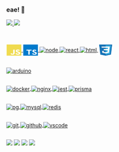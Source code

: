 ### eae! 👋

<div>
  <a href="https://github.com/zmarques">
  <img height="145m" src="https://github-readme-stats.vercel.app/api?username=zmarques&show_icons=true&theme=dark&include_all_commits=true&count_private=true"/>
  <img height="145m" src="https://github-readme-stats.vercel.app/api/top-langs/?username=zmarques&layout=compact&langs_count=7&theme=dark"/>
</div>
  
<div style="display: inline_block"><br>
  
  ##
  
  <img align="center" alt="Js" height="30" width="40" src="https://raw.githubusercontent.com/devicons/devicon/master/icons/javascript/javascript-plain.svg">
  <img align="center" alt="Ts" height="30" width="40" src="https://raw.githubusercontent.com/devicons/devicon/master/icons/typescript/typescript-plain.svg">
  <img align="center" alt="node" height="30" width="40" src="https://symbols.getvecta.com/stencil_89/65_nodejs-icon.40ac81e939.svg">
  <img align="center" alt="react" height="30" width="40" src="https://www.vectorlogo.zone/logos/reactjs/reactjs-icon.svg">
  <img align="center" alt="html" height="30" width="40" src="https://www.vectorlogo.zone/logos/w3_html5/w3_html5-icon.svg">
  <img align="center" alt="CSS" height="30" width="40" src="https://raw.githubusercontent.com/devicons/devicon/master/icons/css3/css3-original.svg">
  
  ##

  <img align="center" alt="arduino" height="30" width="40" src="https://symbols.getvecta.com/stencil_74/95_arduino.ba3d6988b2.svg">
  
  ##
  
  <img align="center" alt="docker" height="30" width="40" src="https://symbols.getvecta.com/stencil_78/87_docker-icon.6c5f4022d3.svg">
  <img align="center" alt="nginx" height="30" width="40" src="https://symbols.getvecta.com/stencil_89/48_nginx-icon.09661a73ff.svg">
  
  <img align="center" alt="jest" height="30" width="40" src="https://symbols.getvecta.com/stencil_85/20_jest-icon.aff64ab210.svg">
  <img align="center" alt="prisma" height="30" width="40" src="https://symbols.getvecta.com/stencil_261/35_prisma.3acb052337.svg">

  ##
  
  <img align="center" alt="pg" height="30" width="40" src="https://symbols.getvecta.com/stencil_261/33_postgresql.2657499023.svg">
  <img align="center" alt="mysql" height="30" width="40" src="https://symbols.getvecta.com/stencil_261/27_mysql.4e2ff8ff6c.svg">
  <img align="center" alt="redis" height="30" width="40" src="https://symbols.getvecta.com/stencil_94/51_redis-icon.61d14dc02a.svg">
  
  
  ##
  
  <img align="center" alt="git" height="30" width="30" src="https://www.vectorlogo.zone/logos/git-scm/git-scm-icon.svg">
  <img align="center" alt="github" height="30" width="30" src="https://www.vectorlogo.zone/logos/github/github-tile.svg">
  <img align="center" alt="vscode" height="30" width="30" src="https://www.vectorlogo.zone/logos/visualstudio_code/visualstudio_code-icon.svg">
  
</div>
  
 ##
  
<div> 
  <a href="https://www.instagram.com/thiago_marqu3s/" target="_blank"><img src="https://img.shields.io/badge/-Instagram-%23E4405F?style=for-the-badge&logo=instagram&logoColor=white" target="_blank"></a>
  <a href="https://discord.gg/vvFbkstpEf" target="_blank"><img src="https://img.shields.io/badge/Discord-7289DA?style=for-the-badge&logo=discord&logoColor=white" target="_blank"></a>
  <a href = "mailto:contato.tmarques@gmail.com"><img src="https://img.shields.io/badge/-Gmail-%23333?style=for-the-badge&logo=gmail&logoColor=white" target="_blank"></a>
  <a href="https://www.linkedin.com/in/thiago-marques-6a646b214/" target="_blank"><img src="https://img.shields.io/badge/-LinkedIn-%230077B5?style=for-the-badge&logo=linkedin&logoColor=white" target="_blank"></a>
  
</div>

